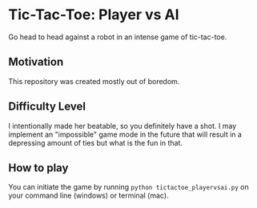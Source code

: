 # Tic-Tac-Toe: Player vs AI
Go head to head against a robot in an intense game of tic-tac-toe.

## Motivation
This repository was created mostly out of boredom.

## Difficulty Level
I intentionally made her beatable, so you definitely have a shot. I may implement an "impossible" game mode in the future that will result in a depressing amount of ties but what is the fun in that.

## How to play
You can initiate the game by running `python tictactoe_playervsai.py` on your command line (windows) or terminal (mac).
